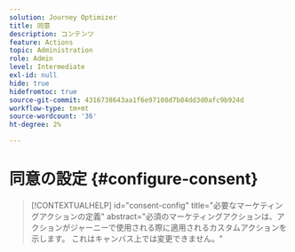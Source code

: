 ```yaml
---
solution: Journey Optimizer
title: 同意
description: コンテンツ
feature: Actions
topic: Administration
role: Admin
level: Intermediate
exl-id: null
hide: true
hidefromtoc: true
source-git-commit: 4316738643aa1f6e97108d7b84dd3d0afc9b924d
workflow-type: tm+mt
source-wordcount: '36'
ht-degree: 2%

---
```


# 同意の設定 {#configure-consent}

>[!CONTEXTUALHELP]
>id="consent-config"
>title="必要なマーケティングアクションの定義"
>abstract="必須のマーケティングアクションは、アクションがジャーニーで使用される際に適用されるカスタムアクションを示します。 これはキャンバス上では変更できません。"

